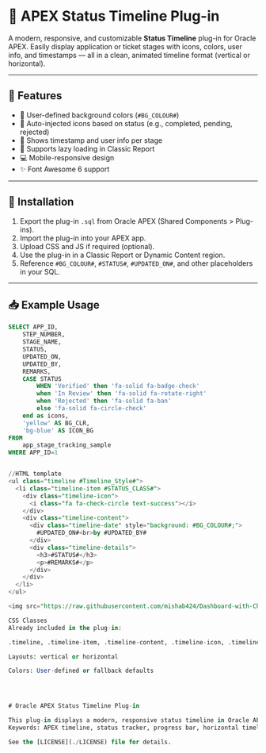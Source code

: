 # 📌 APEX Status Timeline Plug-in

A modern, responsive, and customizable **Status Timeline** plug-in for Oracle APEX. Easily display application or ticket stages with icons, colors, user info, and timestamps — all in a clean, animated timeline format (vertical or horizontal).

---

## 🔧 Features

- 🎨 User-defined background colors (`#BG_COLOUR#`)
- 🧠 Auto-injected icons based on status (e.g., completed, pending, rejected)
- 📅 Shows timestamp and user info per stage
- 🔁 Supports lazy loading in Classic Report
- 💻 Mobile-responsive design
- ✨ Font Awesome 6 support

---

## 🚀 Installation

1. Export the plug-in `.sql` from Oracle APEX (Shared Components > Plug-ins).
2. Import the plug-in into your APEX app.
3. Upload CSS and JS if required (optional).
4. Use the plug-in in a Classic Report or Dynamic Content region.
5. Reference `#BG_COLOUR#`, `#STATUS#`, `#UPDATED_ON#`, and other placeholders in your SQL.

---

## 📥 Example Usage

```sql
SELECT APP_ID,
    STEP_NUMBER,
    STAGE_NAME,
    STATUS,
    UPDATED_ON,
    UPDATED_BY,
    REMARKS,
    CASE STATUS
        WHEN 'Verified' then 'fa-solid fa-badge-check'
        when 'In Review' then 'fa-solid fa-rotate-right'
        when 'Rejected' then 'fa-solid fa-ban'
        else 'fa-solid fa-circle-check'
    end as icons,
    'yellow' AS BG_CLR,
    'bg-blue' AS ICON_BG
FROM 
    app_stage_tracking_sample
WHERE APP_ID=1


//HTML template 
<ul class="timeline #Timeline_Style#">
  <li class="timeline-item #STATUS_CLASS#">
    <div class="timeline-icon">
      <i class="fa fa-check-circle text-success"></i>
    </div>
    <div class="timeline-content">
      <div class="timeline-date" style="background: #BG_COLOUR#;">
        #UPDATED_ON#<br>by #UPDATED_BY#
      </div>
      <div class="timeline-details">
        <h3>#STATUS#</h3>
        <p>#REMARKS#</p>
      </div>
    </div>
  </li>
</ul>

<img src="https://raw.githubusercontent.com/mishab424/Dashboard-with-Chart-and-Cards/refs/heads/main/images/Screenshot%202025-07-10%20171856.png">

CSS Classes
Already included in the plug-in:

.timeline, .timeline-item, .timeline-content, .timeline-icon, .timeline-date, .timeline-details

Layouts: vertical or horizontal

Colors: User-defined or fallback defaults




# Oracle APEX Status Timeline Plug-in

This plug-in displays a modern, responsive status timeline in Oracle APEX...
Keywords: APEX timeline, status tracker, progress bar, horizontal timeline, vertical timeline, Oracle APEX plug-in.

See the [LICENSE](./LICENSE) file for details.
